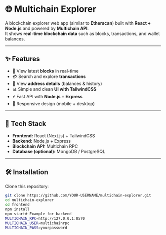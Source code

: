 # 🌐 Multichain Explorer

A blockchain explorer web app (similar to **Etherscan**) built with **React + Node.js** and powered by **Multichain API**.  
It shows **real-time blockchain data** such as blocks, transactions, and wallet balances.

---

## ✨ Features
- 🔗 View latest **blocks** in real-time  
- 💳 Search and explore **transactions**  
- 👤 View **address details** (balances & history)  
- 📊 Simple and clean **UI with TailwindCSS**  
- ⚡ Fast API with **Node.js + Express**  
- 📱 Responsive design (mobile + desktop)  

---

## 🚀 Tech Stack
- **Frontend:** React (Next.js) + TailwindCSS  
- **Backend:** Node.js + Express  
- **Blockchain API:** Multichain RPC  
- **Database (optional):** MongoDB / PostgreSQL  

---

## 🛠️ Installation

Clone this repository:

```bash
git clone https://github.com/YOUR-USERNAME/multichain-explorer.git
cd multichain-explorer
cd frontend
npm install
npm start# Example for backend
MULTICHAIN_RPC=http://127.0.0.1:8570
MULTICHAIN_USER=multichainrpc
MULTICHAIN_PASS=yourpassword
